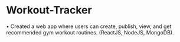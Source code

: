# Workout-Tracker
•	Created a web app where users can create, publish, view, and get recommended gym workout routines. (ReactJS, NodeJS, MongoDB).
